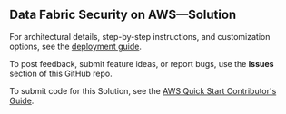 ## Data Fabric Security on AWS—Solution

For architectural details, step-by-step instructions, and customization options, see the [deployment guide](https://fwd.aws/P5YgK?").

To post feedback, submit feature ideas, or report bugs, use the **Issues** section of this GitHub repo.

To submit code for this Solution, see the [AWS Quick Start Contributor's Guide](https://fwd.aws/NwqYA?).
